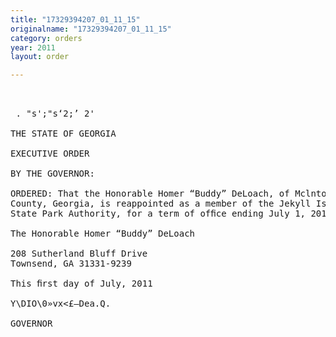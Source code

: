 ```yaml
---
title: "17329394207_01_11_15"
originalname: "17329394207_01_11_15"
category: orders
year: 2011
layout: order

---
```

<pre>
 

 . "s';"s‘2;’ 2'

THE STATE OF GEORGIA

EXECUTIVE ORDER

BY THE GOVERNOR:

ORDERED: That the Honorable Homer “Buddy” DeLoach, of Mclntosh
County, Georgia, is reappointed as a member of the Jekyll Island
State Park Authority, for a term of ofﬁce ending July 1, 2015.

The Honorable Homer “Buddy” DeLoach

208 Sutherland Bluff Drive
Townsend, GA 31331-9239

This ﬁrst day of July, 2011

Y\DIO\0»vx<£—Dea.Q.

GOVERNOR

</pre>
